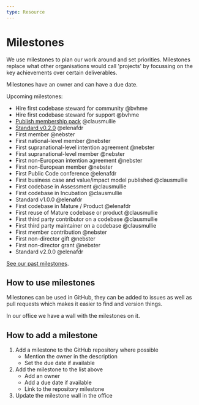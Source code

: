 ```yaml
---
type: Resource
---
```


# Milestones

We use milestones to plan our work around and set priorities. Milestones replace what other organisations would call 'projects' by focussing on the key achievements over certain deliverables.

Milestones have an owner and can have a due date.

Upcoming milestones:

* Hire first codebase steward for community @bvhme
* Hire first codebase steward for support @bvhme
* [Publish membership pack](https://github.com/publiccodenet/about/milestone/5) @clausmullie
* [Standard v0.2.0](https://github.com/publiccodenet/standard/milestone/2) @elenafdr
* First member @nebster
* First national-level member @nebster
* First supranational-level intention agreement @nebster
* First supranational-level member @nebster
* First non-European intention agreement @nebster
* First non-European member @nebster
* First Public Code conference @elenafdr
* First business case and value/impact model published @clausmullie
* First codebase in Assessment @clausmullie
* First codebase in Incubation @clausmullie
* Standard v1.0.0 @elenafdr
* First codebase in Mature / Product @elenafdr
* First reuse of Mature codebase or product @clausmullie
* First third party contributor on a codebase @clausmullie
* First third party maintainer on a codebase @clausmullie
* First member contribution @nebster
* First non-director gift @nebster
* First non-director grant @nebster
* Standard v2.0.0 @elenafdr

[See our past milestones](past-milestones.md).

## How to use milestones

Milestones can be used in GitHub, they can be added to issues as well as pull requests which makes it easier to find and version things.

In our office we have a wall with the milestones on it.

## How to add a milestone

1. Add a milestone to the GitHub repository where possible
    * Mention the owner in the description
    * Set the due date if available
2. Add the milestone to the list above
    * Add an owner
    * Add a due date if available
    * Link to the repository milestone
3. Update the milestone wall in the office

